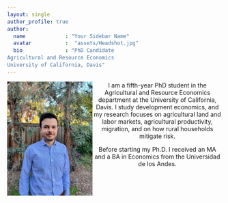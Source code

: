 ```yaml
---
layout: single
author_profile: true
author:
  name             : "Your Sidebar Name"
  avatar           :  "assets/Headshot.jpg"
  bio              : "PhD Candidate  
Agricultural and Resource Economics  
University of California, Davis"
---
```


<img align="left" src="assets/Headshot.jpg" alt="Headshot" width="200">

<p align="center">
I am a fifth-year PhD student in the Agricultural and Resource Economics department at the University of California, Davis. I study development economics, and my research focuses on agricultural land and labor markets, agricultural productivity, migration, and on how rural households mitigate risk.
</p>

<p align="center">
Before starting my Ph.D. I received an MA and a BA in Economics from the Universidad de los Andes.
</p>

